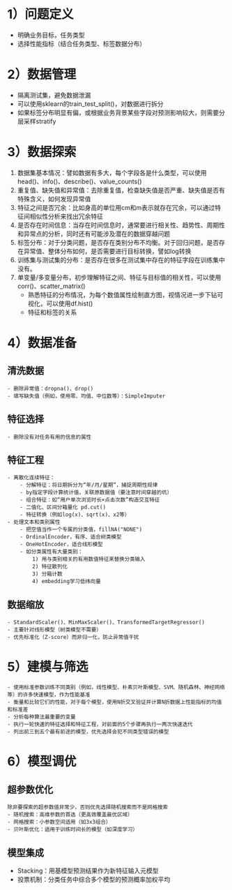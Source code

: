 # 1）问题定义
- 明确业务目标，任务类型
- 选择性能指标（结合任务类型、标签数据分布）

# 2）数据管理
- 隔离测试集，避免数据泄漏
- 可以使用sklearn的train_test_split()，对数据进行拆分
- 如果标签分布明显有偏，或根据业务背景某些字段对预测影响较大，则需要分层采样stratify

# 3）数据探索
1. 数据集基本情况：譬如数据有多大，每个字段各是什么类型，可以使用head()、info()、describe()、value_counts()
2. 重复值、缺失值和异常值：去除重复值，检查缺失值是否严重、缺失值是否有特殊含义，如何发现异常值
3. 特征之间是否冗余：比如身高的单位用cm和m表示就存在冗余，可以通过特征间相似性分析来找出冗余特征
4. 是否存在时间信息：当存在时间信息时，通常要进行相关性、趋势性、周期性和异常点的分析，同时还有可能涉及潜在的数据穿越问题
5. 标签分布：对于分类问题，是否存在类别分布不均衡。对于回归问题，是否存在异常值、整体分布如何，是否需要进行目标转换，譬如log转换
6. 训练集与测试集的分布：是否存在很多在测试集中存在的特征字段在训练集中没有。
7. 单变量/多变量分布，初步理解特征之间、特征与目标值的相关性，可以使用corr()、scatter_matrix()
    - 熟悉特征的分布情况，为每个数值属性绘制直方图，视情况进一步下钻可视化，可以使用df.hist()
    - 特征和标签的关系

# 4）数据准备
## 清洗数据
    - 删除异常值：dropna()、drop()
    - 填写缺失值（例如，使用零、均值、中位数等）：SimpleImputer

## 特征选择
    - 删除没有对任务有用的信息的属性

## 特征工程
    - 离散化连续特征：
        - 分解特征：将日期拆分为“年/月/星期”，捕捉周期性规律
        - by指定字段计算统计值，关联原数据值（要注意时间穿越的坑）
        - 组合特征：如“用户单次浏览时长×点击次数”构造交互特征
        - 二值化、区间分箱量化 pd.cut()
        - 特征转换（例如log(x)、sqrt(x)、x2等）
    - 处理文本和类别属性 
        - 把空值当作一个专属的分类值，fillNA("NONE")
        - OrdinalEncoder，有序、适合树类模型
        - OneHotEncoder，适合线形模型
        - 如分类属性有大量类别：
            1) 用与类别相关的有用数值特征来替换分类输入
            2) 特征散列化 
            3) 分箱计数 
            4) embedding学习低纬向量

## 数据缩放
    - StandardScaler()、MinMaxScaler()、TransformedTargetRegressor()
    - 主要针对线形模型（树类模型不需要）
    - 优先标准化（Z-score）而非归一化，防止异常值干扰

# 5）建模与筛选
    - 使用标准参数训练不同类别（例如，线性模型、朴素贝叶斯模型、SVM、随机森林、神经网络等）的许多快速模型，作为性能基准
    - 衡量和比较它们的性能，对于每个模型，使用N折交叉验证并计算N折数据上性能指标的均值和标准差
    - 分析每种算法最重要的变量
    - 执行一轮快速的特征选择和特征工程，对前面的5个步骤再执行一两次快速迭代
    - 列出前三到五个最有前途的模型，优先选择会犯不同类型错误的模型

# 6）模型调优
## 超参数优化
    除非要探索的超参数值非常少，否则优先选择随机搜索而不是网格搜索
    - 随机搜索：高维参数的首选（更高效覆盖最优区域）
    - 网格搜索：小参数空间适用（如3x3组合）
    - 贝叶斯优化：适用于训练时间长的模型（如深度学习）
## 模型集成
  - Stacking：用基模型预测结果作为新特征输入元模型
  - 投票机制：分类任务中综合多个模型的预测概率加权平均